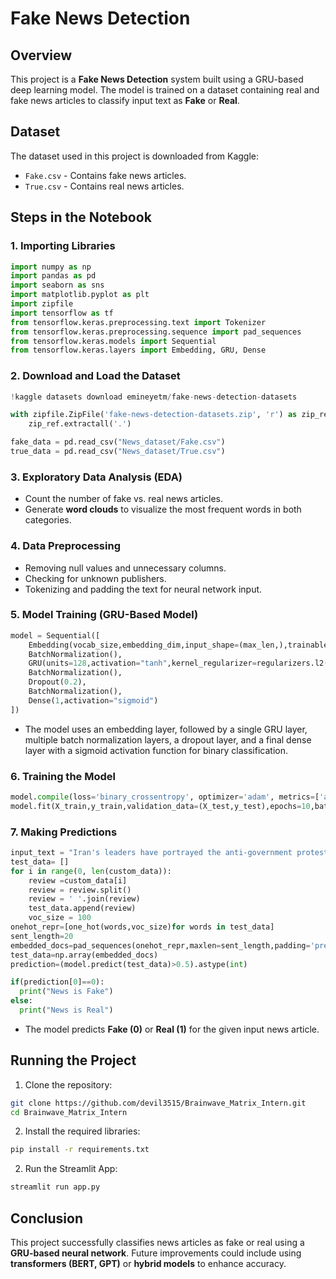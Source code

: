 # Fake News Detection

## Overview
This project is a **Fake News Detection** system built using a GRU-based deep learning model. The model is trained on a dataset containing real and fake news articles to classify input text as **Fake** or **Real**.

## Dataset
The dataset used in this project is downloaded from Kaggle:
- `Fake.csv` - Contains fake news articles.
- `True.csv` - Contains real news articles.

## Steps in the Notebook

### 1. Importing Libraries
```python
import numpy as np
import pandas as pd
import seaborn as sns
import matplotlib.pyplot as plt
import zipfile
import tensorflow as tf
from tensorflow.keras.preprocessing.text import Tokenizer
from tensorflow.keras.preprocessing.sequence import pad_sequences
from tensorflow.keras.models import Sequential
from tensorflow.keras.layers import Embedding, GRU, Dense
```

### 2. Download and Load the Dataset
```python
!kaggle datasets download emineyetm/fake-news-detection-datasets

with zipfile.ZipFile('fake-news-detection-datasets.zip', 'r') as zip_ref:
    zip_ref.extractall('.')

fake_data = pd.read_csv("News_dataset/Fake.csv")
true_data = pd.read_csv("News_dataset/True.csv")
```

### 3. Exploratory Data Analysis (EDA)
- Count the number of fake vs. real news articles.
- Generate **word clouds** to visualize the most frequent words in both categories.

### 4. Data Preprocessing
- Removing null values and unnecessary columns.
- Checking for unknown publishers.
- Tokenizing and padding the text for neural network input.

### 5. Model Training (GRU-Based Model)
```python
model = Sequential([
    Embedding(vocab_size,embedding_dim,input_shape=(max_len,),trainable=False),
    BatchNormalization(),
    GRU(units=128,activation="tanh",kernel_regularizer=regularizers.l2(0.0001)),
    BatchNormalization(),
    Dropout(0.2),
    BatchNormalization(),
    Dense(1,activation="sigmoid")
])
```
- The model uses an embedding layer, followed by a single GRU layer, multiple batch normalization layers, a dropout layer, and a final dense layer with a sigmoid activation function for binary classification.

### 6. Training the Model
```python
model.compile(loss='binary_crossentropy', optimizer='adam', metrics=['accuracy'])
model.fit(X_train,y_train,validation_data=(X_test,y_test),epochs=10,batch_size=42,callbacks=[callback])
```

### 7. Making Predictions
```python
input_text = "Iran's leaders have portrayed the anti-government protests as  instigated by foreign enemies."
test_data= []
for i in range(0, len(custom_data)):
    review =custom_data[i]
    review = review.split()
    review = ' '.join(review)
    test_data.append(review)
    voc_size = 100
onehot_repr=[one_hot(words,voc_size)for words in test_data]
sent_length=20
embedded_docs=pad_sequences(onehot_repr,maxlen=sent_length,padding='pre')
test_data=np.array(embedded_docs)
prediction=(model.predict(test_data)>0.5).astype(int)

if(prediction[0]==0):
  print("News is Fake")
else:
  print("News is Real")
```
- The model predicts **Fake (0)** or **Real (1)** for the given input news article.

## Running the Project
1. Clone the repository:
```sh
git clone https://github.com/devil3515/Brainwave_Matrix_Intern.git
cd Brainwave_Matrix_Intern
```
2. Install the required libraries:
```sh
pip install -r requirements.txt
```
2. Run the Streamlit App:
```sh
streamlit run app.py
```

## Conclusion
This project successfully classifies news articles as fake or real using a **GRU-based neural network**. Future improvements could include using **transformers (BERT, GPT)** or **hybrid models** to enhance accuracy.
